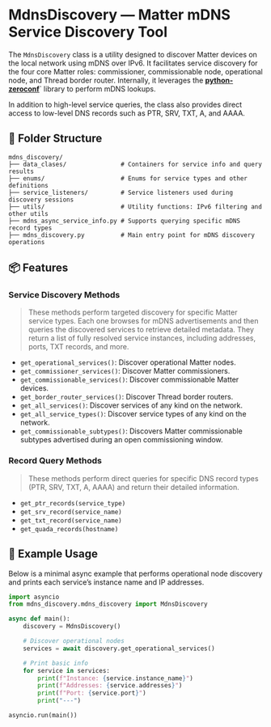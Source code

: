 # MdnsDiscovery — Matter mDNS Service Discovery Tool

The `MdnsDiscovery` class is a utility designed to discover Matter devices on
the local network using mDNS over IPv6. It facilitates service discovery for the
four core Matter roles: commissioner, commissionable node, operational node, and
Thread border router. Internally, it leverages the
[**python-zeroconf**](https://github.com/python-zeroconf/python-zeroconf)`
library to perform mDNS lookups.

In addition to high-level service queries, the class also provides direct access
to low-level DNS records such as PTR, SRV, TXT, A, and AAAA.

## 📁 Folder Structure

```text
mdns_discovery/
├── data_clases/               # Containers for service info and query results
├── enums/                     # Enums for service types and other definitions
├── service_listeners/         # Service listeners used during discovery sessions
├── utils/                     # Utility functions: IPv6 filtering and other utils
├── mdns_async_service_info.py # Supports querying specific mDNS record types
├── mdns_discovery.py          # Main entry point for mDNS discovery operations
```

## 📦 Features

### Service Discovery Methods

> These methods perform targeted discovery for specific Matter service types.
> Each one browses for mDNS advertisements and then queries the discovered
> services to retrieve detailed metadata. They return a list of fully resolved
> service instances, including addresses, ports, TXT records, and more.

-   `get_operational_services()`: Discover operational Matter nodes.
-   `get_commissioner_services()`: Discover Matter commissioners.
-   `get_commissionable_services()`: Discover commissionable Matter devices.
-   `get_border_router_services()`: Discover Thread border routers.
-   `get_all_services()`: Discover services of any kind on the network.
-   `get_all_service_types()`: Discover service types of any kind on the
    network.
-   `get_commissionable_subtypes()`: Discovers Matter commissionable subtypes
    advertised during an open commissioning window.

### Record Query Methods

> These methods perform direct queries for specific DNS record types (PTR, SRV,
> TXT, A, AAAA) and return their detailed information.

-   `get_ptr_records(service_type)`
-   `get_srv_record(service_name)`
-   `get_txt_record(service_name)`
-   `get_quada_records(hostname)`

## 🧪 Example Usage

Below is a minimal async example that performs operational node discovery and
prints each service’s instance name and IP addresses.

```python
import asyncio
from mdns_discovery.mdns_discovery import MdnsDiscovery

async def main():
    discovery = MdnsDiscovery()

    # Discover operational nodes
    services = await discovery.get_operational_services()

    # Print basic info
    for service in services:
        print(f"Instance: {service.instance_name}")
        print(f"Addresses: {service.addresses}")
        print(f"Port: {service.port}")
        print("---")

asyncio.run(main())
```
